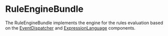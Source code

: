 # RuleEngineBundle

The RuleEngineBundle implements the engine for the rules evaluation based on the [EventDispatcher](http://symfony.com/doc/current/components/event_dispatcher/index.html) and [ExpressionLanguage](http://symfony.com/doc/current/components/expression_language/index.html) components.


